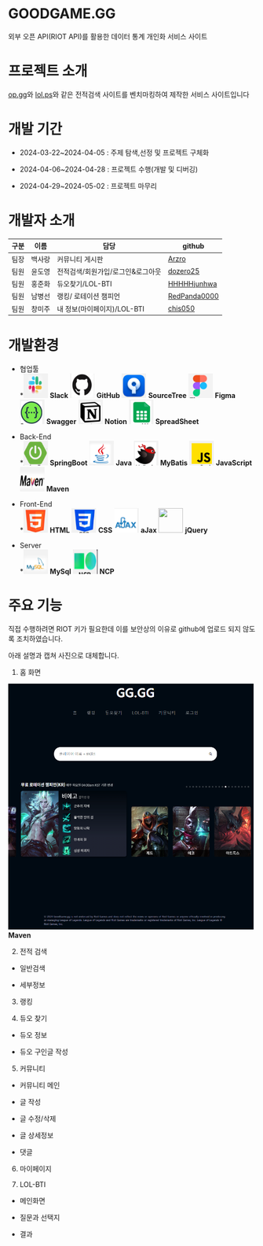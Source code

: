 # GOODGAME.GG

외부 오픈 API(RIOT API)를 활용한 데이터 통계 개인화 서비스 사이트

# 프로젝트 소개

[op.gg](https://OP.GG/)와 [lol.ps](https://lol.ps/)와 같은 전적검색 사이트를 벤치마킹하여 제작한 서비스 사이트입니다


# 개발 기간

 + 2024-03-22~2024-04-05 : 주제 탐색,선정 및 프로젝트 구체화

 + 2024-04-06~2024-04-28 : 프로젝트 수행(개발 및 디버깅)

 + 2024-04-29~2024-05-02 : 프로젝트 마무리 


# 개발자 소개

| 구분 | 이름  | 담당 | github |
|----|-----|----|--------|
| 팀장 | 백사랑 | 커뮤니티 게시판  | [Arzro](https://github.com/Arzro/)      |
| 팀원 | 윤도영 | 전적검색/회원가입/로그인&로그아웃  | [dozero25](https://github.com/dozero25/)      |
| 팀원 | 홍준화 | 듀오찾기/LOL-BTI  | [HHHHHjunhwa](https://github.com/HHHHHjunhwa/)      |
| 팀원 | 남병선 | 랭킹/ 로테이션 챔피언  | [RedPanda0000](https://github.com/RedPanda0000/)      |
| 팀원 | 창미주 | 내 정보(마이페이지)/LOL-BTI  | [chis050](https://github.com/chis050/)      |


# 개발환경

* 협업툴  
   *<img src="https://github.com/HHHHHjunhwa/goodgame.gg/blob/main/slack.PNG" width="50px" height="50px"> __Slack__
 <img src="https://github.com/HHHHHjunhwa/goodgame.gg/blob/main/github.PNG" width="50px" height="50px"> __GitHub__
  <img src="https://github.com/HHHHHjunhwa/goodgame.gg/blob/main/sourcetree.PNG" width="50px" height="50px"> __SourceTree__
   <img src="https://github.com/HHHHHjunhwa/goodgame.gg/blob/main/figma.PNG" width="50px" height="50px"> __Figma__
  <img src="https://github.com/HHHHHjunhwa/goodgame.gg/blob/main/swagger.PNG" width="50px" height="50px"> __Swagger__
   <img src="https://github.com/HHHHHjunhwa/goodgame.gg/blob/main/notion.PNG" width="50px" height="50px"> __Notion__
  <img src="https://github.com/HHHHHjunhwa/goodgame.gg/blob/main/spreadsheet.PNG" width="50px" height="50px"> __SpreadSheet__
               
 * Back-End  
   *<img src="https://github.com/HHHHHjunhwa/goodgame.gg/blob/main/back_end_img/springboot.PNG" width="50px" height="50px"> __SpringBoot__
<img src="https://github.com/HHHHHjunhwa/goodgame.gg/blob/main/back_end_img/java.PNG" width="50px" height="50px"> __Java__
<img src="https://github.com/HHHHHjunhwa/goodgame.gg/blob/main/back_end_img/mybatis.PNG" width="50px" height="50px"> __MyBatis__
<img src="https://github.com/HHHHHjunhwa/goodgame.gg/blob/main/back_end_img/javascript.PNG" width="50px" height="50px"> __JavaScript__
<img src="https://github.com/HHHHHjunhwa/goodgame.gg/blob/main/back_end_img/maven.PNG" width="50px" height="50px"> __Maven__

 * Front-End  
   *<img src="https://github.com/HHHHHjunhwa/goodgame.gg/blob/main/front_end_img/html.PNG" width="50px" height="50px"> __HTML__
<img src="https://github.com/HHHHHjunhwa/goodgame.gg/blob/main/front_end_img/css.PNG" width="50px" height="50px"> __CSS__
<img src="https://github.com/HHHHHjunhwa/goodgame.gg/blob/main/front_end_img/ajax.PNG" width="50px" height="50px"> __aJax__
<img src="https://github.com/HHHHHjunhwa/goodgame.gg/blob/main/front_end_img/jquery.PNG" width="50px" height="50px"> __jQuery__


 * Server  
   *<img src="https://github.com/HHHHHjunhwa/goodgame.gg/blob/main/server_img/mysql.PNG" width="50px" height="50px"> __MySql__
<img src="https://github.com/HHHHHjunhwa/goodgame.gg/blob/main/server_img/ncp.PNG" width="50px" height="50px"> __NCP__


# 주요 기능

직접 수행하려면 RIOT 키가 필요한데 이를 보안상의 이유로 github에 업로드 되지 않도록 조치하였습니다.

아래 설명과 캡쳐 사진으로 대체합니다.

1. 홈 화면

<img src="https://github.com/HHHHHjunhwa/goodgame.gg/blob/main/capture/hone_1.PNG" width="500px" height="500px"> __Maven__

2. 전적 검색 

* 일반검색

* 세부정보

3. 랭킹

4. 듀오 찾기

* 듀오 정보

* 듀오 구인글 작성

5. 커뮤니티

* 커뮤니티 메인

* 글 작성

* 글 수정/삭제

* 글 상세정보

* 댓글

6. 마이페이지

7. LOL-BTI

* 메인화면

* 질문과 선택지

* 결과
   



